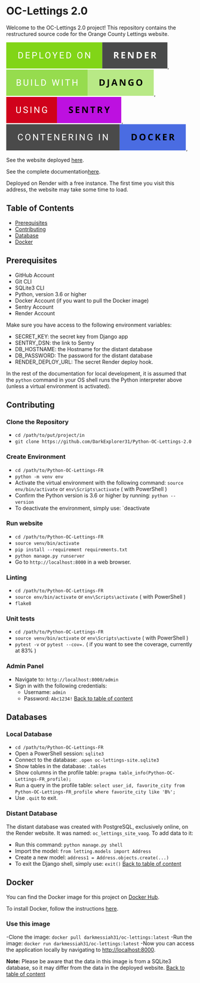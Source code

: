 # OC-Lettings 2.0

Welcome to the OC-Lettings 2.0 project! This repository contains the restructured source code for the Orange County Lettings website.

![deployed-on-Render](/badges/deployed-on-render.svg),
![built-with-Django](/badges/build-with-django.svg),
![using-sentry](/badges/using-sentry.svg),
![contenering-in-docker](/badges/contenering-in-docker.svg),

See the website deployed [here](https://oc-lettings-2-0.onrender.com).

See the complete documentation[here](https://python-oc-lettings-20.readthedocs.io/en/latest/index.html).

Deployed on Render with a free instance. The first time you visit this address, the website may take some time to load.

## Table of Contents
- [Prerequisites](#prerequisites)
- [Contributing](#contributing)
- [Database](#database)
- [Docker](#docker)

## Prerequisites

- GitHub Account
- Git CLI
- SQLite3 CLI
- Python, version 3.6 or higher
- Docker Account (if you want to pull the Docker image)
- Sentry Account
- Render Account

Make sure you have access to the following environment variables:
- SECRET_KEY: the secret key from Django app
- SENTRY_DSN: the link to Sentry
- DB_HOSTNAME: the Hostname for the distant database
- DB_PASSWORD: The password for the distant database
- RENDER_DEPLOY_URL: The secret Render deploy hook.

In the rest of the documentation for local development, it is assumed that the `python` command in your OS shell runs the Python interpreter above (unless a virtual environment is activated).

## Contributing

### Clone the Repository

- `cd /path/to/put/project/in`
- `git clone https://github.com/DarkExplorer31/Python-OC-Lettings-2.0`

### Create Environment

- `cd /path/to/Python-OC-Lettings-FR`
- `python -m venv env`
- Activate the virtual environment with the following command: `source env/bin/activate` or `env\Scripts\activate` ( with PowerShell )
- Confirm the Python version is 3.6 or higher by running: `python --version`
- To deactivate the environment, simply use: `deactivate

### Run website

- `cd /path/to/Python-OC-Lettings-FR`
- `source venv/bin/activate`
- `pip install --requirement requirements.txt`
- `python manage.py runserver`
- Go to `http://localhost:8000` in a web browser.

### Linting

- `cd /path/to/Python-OC-Lettings-FR`
- `source env/bin/activate` or `env\Scripts\activate` ( with PowerShell )
- `flake8`

### Unit tests

- `cd /path/to/Python-OC-Lettings-FR`
- `source venv/bin/activate` or `env\Scripts\activate` ( with PowerShell )
- `pytest -v` or `pytest --cov=.` ( if you want to see the coverage, currently at 83% )

### Admin Panel

- Navigate to: `http://localhost:8000/admin`
- Sign in with the following credentials: 
  - Username: `admin`
  - Password: `Abc1234!`
[Back to table of content](#table-of-contents)

## Databases

### Local Database

- `cd /path/to/Python-OC-Lettings-FR`
- Open a PowerShell session: `sqlite3`
- Connect to the database: `.open oc-lettings-site.sqlite3`
- Show tables in the database: `.tables`
- Show columns in the profile table: `pragma table_info(Python-OC-Lettings-FR_profile);`
- Run a query in the profile table: `select user_id, favorite_city from Python-OC-Lettings-FR_profile where favorite_city like 'B%';`
- Use `.quit` to exit.

### Distant Database

The distant database was created with PostgreSQL, exclusively online, on the Render website.
It was named: `oc_lettings_site_vaog`.
To add data to it:
- Run this command: `python manage.py shell`
- Import the model: `from letting.models import Address`
- Create a new model: `address1 = Address.objects.create(...)`
- To exit the Django shell, simply use: `exit()`
[Back to table of content](#table-of-contents)

## Docker

You can find the Docker image for this project on [Docker Hub](https://hub.docker.com/repository/docker/darkmessiah31/oc-lettings/general).

To install Docker, follow the instructions [here](https://docs.docker.com/engine/install/).

### Use this image

-Clone the image: `docker pull darkmessiah31/oc-lettings:latest`
-Run the image: `docker run darkmessiah31/oc-lettings:latest`
-Now you can access the application locally by navigating to [http://localhost:8000](http://localhost:8000).

**Note:** Please be aware that the data in this image is from a SQLite3 database, so it may differ from the data in the deployed website.
[Back to table of content](#table-of-contents)